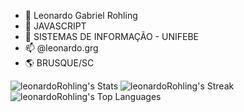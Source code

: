 - 👋 Leonardo Gabriel Rohling
- 👀 JAVASCRIPT
- 🌱 SISTEMAS DE INFORMAÇÃO - UNIFEBE
- 📫 @leonardo.grg
- 🌎 BRUSQUE/SC

![leonardoRohling's Stats](https://github-readme-stats.vercel.app/api?username=leonardoRohling&theme=dark&show_icons=true&hide_border=true&count_private=true)
![leonardoRohling's Streak](https://github-readme-streak-stats.herokuapp.com/?user=leonardoRohling&theme=dark&hide_border=true)
![leonardoRohling's Top Languages](https://github-readme-stats.vercel.app/api/top-langs/?username=leonardoRohling&theme=dark&show_icons=true&hide_border=true&layout=compact)
